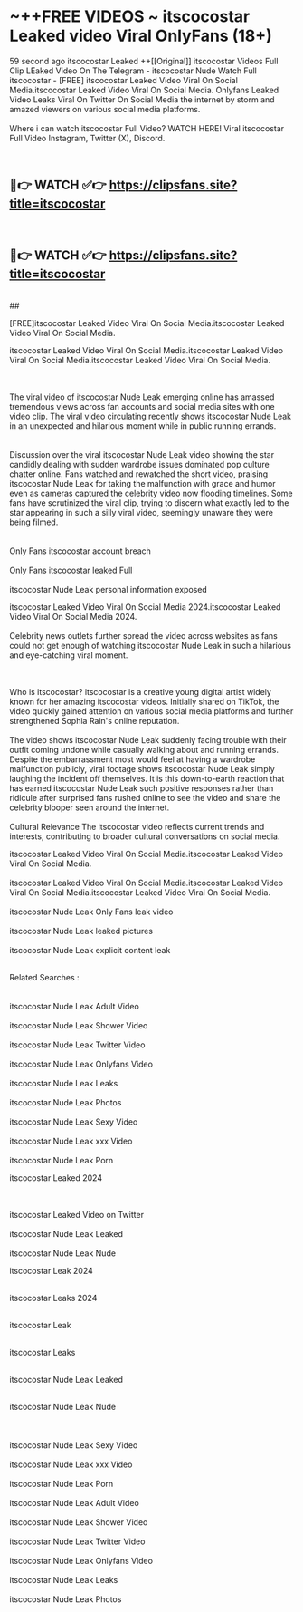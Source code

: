 # ~++FREE VIDEOS ~ itscocostar Leaked video Viral OnlyFans (18+)<br>


59 second ago itscocostar Leaked ++[[Original]] itscocostar Videos Full Clip LEaked Video On The Telegram  - itscocostar Nude  Watch Full itscocostar - [FREE] itscocostar Leaked Video Viral On Social Media.itscocostar Leaked Video Viral On Social Media.   Onlyfans Leaked Video Leaks Viral On Twitter On Social Media the internet by storm and amazed viewers on various social media platforms. <br><br>
Where i can watch itscocostar Full Video? WATCH HERE! Viral itscocostar Full Video Instagram, Twitter (X), Discord. <br>


 <br>

##  🔴👉 WATCH ✅👉  <a href="https://clipsfans.site?title=itscocostar&ref=git">https://clipsfans.site?title=itscocostar</a> <br>
  <br>

##  🔴👉 WATCH ✅👉  <a href="https://clipsfans.site?title=itscocostar&ref=git">https://clipsfans.site?title=itscocostar</a> <br>
  <br>
  ##



[FREE]itscocostar Leaked Video Viral On Social Media.itscocostar Leaked Video Viral On Social Media. <br>

itscocostar Leaked Video Viral On Social Media.itscocostar Leaked Video Viral On Social Media.itscocostar Leaked Video Viral On Social Media. <br>


  <br>

  <br>
The viral video of itscocostar Nude Leak emerging online has amassed tremendous views across fan accounts and social media sites with one video clip. The viral video circulating recently shows itscocostar Nude Leak in an unexpected and hilarious moment while in public running errands.<br>
<br>


<br>
Discussion over the viral itscocostar Nude Leak video showing the star candidly dealing with sudden wardrobe issues dominated pop culture chatter online. Fans watched and rewatched the short video, praising itscocostar Nude Leak for taking the malfunction with grace and humor even as cameras captured the celebrity video now flooding timelines. Some fans have scrutinized the viral clip, trying to discern what exactly led to the star appearing in such a silly viral video, seemingly unaware they were being filmed.<br>
<br>
<br> 
Only Fans itscocostar account breach<br>
<br>
Only Fans itscocostar leaked Full <br>
<br>
itscocostar Nude Leak personal information exposed<br>

itscocostar Leaked Video Viral On Social Media 2024.itscocostar Leaked Video Viral On Social Media 2024. <br>
<br>
Celebrity news outlets further spread the video across websites as fans could not get enough of watching itscocostar Nude Leak in such a hilarious and eye-catching viral moment.<br>
<br>

<br>
Who is itscocostar? itscocostar is a creative young digital artist widely known for her amazing itscocostar videos. Initially shared on TikTok, the video quickly gained attention on various social media platforms and further strengthened Sophia Rain's online reputation.<br>
<br>
The video shows itscocostar Nude Leak suddenly facing trouble with their outfit coming undone while casually walking about and running errands. Despite the embarrassment most would feel at having a wardrobe malfunction publicly, viral footage shows itscocostar Nude Leak simply laughing the incident off themselves. It is this down-to-earth reaction that has earned itscocostar Nude Leak such positive responses rather than ridicule after surprised fans rushed online to see the video and share the celebrity blooper seen around the internet.<br>
<br>
Cultural Relevance The itscocostar video reflects current trends and interests, contributing to broader cultural conversations on social media.<br>

itscocostar Leaked Video Viral On Social Media.itscocostar Leaked Video Viral On Social Media.<br>
<br>
itscocostar Leaked Video Viral On Social Media.itscocostar Leaked Video Viral On Social Media.itscocostar Leaked Video Viral On Social Media.<br>
<br>
itscocostar Nude Leak Only Fans leak video<br>
<br>
itscocostar Nude Leak leaked pictures<br>
<br>
itscocostar Nude Leak explicit content leak<br>


<br>
Related Searches :<br>
<br>

<br>
itscocostar Nude Leak Adult Video<br>
<br>
itscocostar Nude Leak Shower Video<br>
<br>
itscocostar Nude Leak Twitter Video<br>
<br>
itscocostar Nude Leak Onlyfans Video<br>
<br>
itscocostar Nude Leak Leaks<br>
<br>
itscocostar Nude Leak Photos<br>

<br>
itscocostar Nude Leak Sexy Video<br>
<br>
itscocostar Nude Leak xxx Video<br>
<br>
itscocostar Nude Leak Porn<br>

itscocostar  Leaked 2024 <br> <br>
<br>

itscocostar Leaked Video on Twitter <br>
<br>
itscocostar Nude Leak Leaked<br>
<br>
itscocostar Nude Leak Nude<br>


itscocostar  Leak 2024 <br> <br>



itscocostar  Leaks 2024 <br> <br>



 
itscocostar  Leak<br> <br>



itscocostar  Leaks<br> <br>


itscocostar Nude Leak Leaked<br> <br>

itscocostar Nude Leak Nude<br> <br>
<br> <br>
itscocostar Nude Leak Sexy Video
<br> <br>
itscocostar Nude Leak xxx Video
<br> <br>
itscocostar Nude Leak Porn
<br> <br>
itscocostar Nude Leak Adult Video
<br> <br>
itscocostar Nude Leak Shower Video
<br> <br>
itscocostar Nude Leak Twitter Video
<br> <br>
itscocostar Nude Leak Onlyfans Video
<br> <br>
itscocostar Nude Leak Leaks
<br> <br>
itscocostar Nude Leak Photos






</p>




 



</p>










